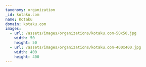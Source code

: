 ```yaml
---
taxonomy: organization
_id: kotaku.com
name: Kotaku
domain: kotaku.com
images:
  - url: /assets/images/organizations/kotaku.com-50x50.jpg
    width: 50
    height: 50
  - url: /assets/images/organizations/kotaku.com-400x400.jpg
    width: 400
    height: 400
---
```

